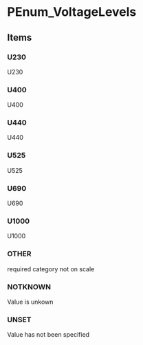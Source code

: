 # PEnum_VoltageLevels

## Items

### U230
U230

### U400
U400

### U440
U440

### U525
U525

### U690
U690

### U1000
U1000

### OTHER
required category not on scale

### NOTKNOWN
Value is unkown

### UNSET
Value has not been specified
